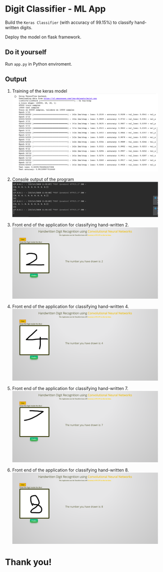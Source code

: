 # Digit Classifier - ML App

Build the `Keras Classifier` (with accuracy of 99.15%) to classify hand-written digits.

Deploy the model on flask framework.


## Do it yourself

Run `app.py` in Python enviroment.

## Output

1. Training of the keras model
![](digitRec1.png)

2. Console output of the program
![](digitRec2.png)

3. Front end of the application for classifying hand-written 2.
![](digitRec3.png)

4. Front end of the application for classifying hand-written 4.
![](digitRec4.png)

5. Front end of the application for classifying hand-written 7.
![](digitRec5.png)

6. Front end of the application for classifying hand-written 8.
![](digitRec6.png)

# Thank you!